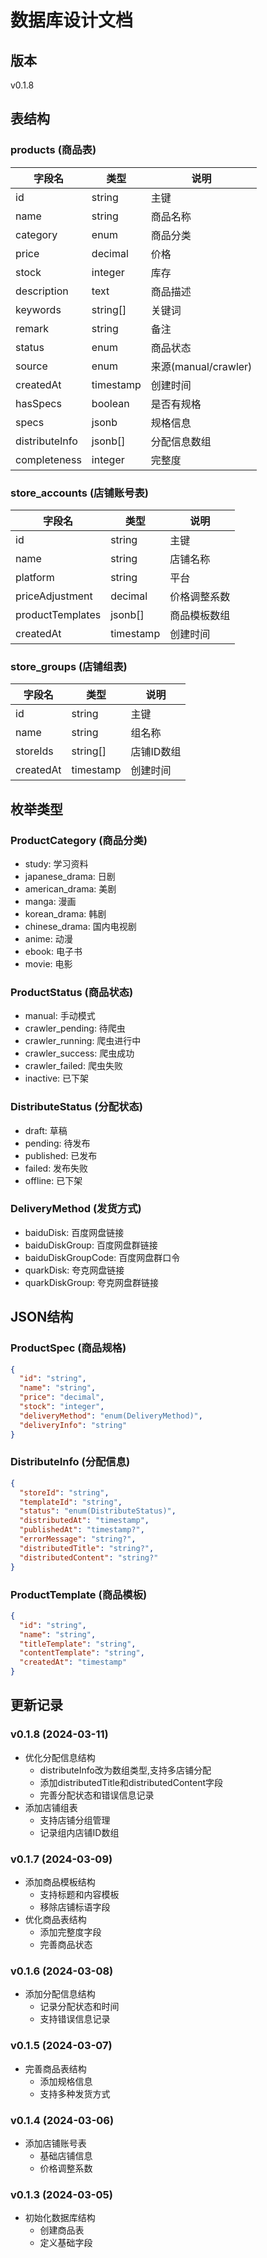 # 数据库设计文档

## 版本
v0.1.8

## 表结构

### products (商品表)
| 字段名 | 类型 | 说明 |
|--------|------|------|
| id | string | 主键 |
| name | string | 商品名称 |
| category | enum | 商品分类 |
| price | decimal | 价格 |
| stock | integer | 库存 |
| description | text | 商品描述 |
| keywords | string[] | 关键词 |
| remark | string | 备注 |
| status | enum | 商品状态 |
| source | enum | 来源(manual/crawler) |
| createdAt | timestamp | 创建时间 |
| hasSpecs | boolean | 是否有规格 |
| specs | jsonb | 规格信息 |
| distributeInfo | jsonb[] | 分配信息数组 |
| completeness | integer | 完整度 |

### store_accounts (店铺账号表)
| 字段名 | 类型 | 说明 |
|--------|------|------|
| id | string | 主键 |
| name | string | 店铺名称 |
| platform | string | 平台 |
| priceAdjustment | decimal | 价格调整系数 |
| productTemplates | jsonb[] | 商品模板数组 |
| createdAt | timestamp | 创建时间 |

### store_groups (店铺组表)
| 字段名 | 类型 | 说明 |
|--------|------|------|
| id | string | 主键 |
| name | string | 组名称 |
| storeIds | string[] | 店铺ID数组 |
| createdAt | timestamp | 创建时间 |

## 枚举类型

### ProductCategory (商品分类)
- study: 学习资料
- japanese_drama: 日剧
- american_drama: 美剧
- manga: 漫画
- korean_drama: 韩剧
- chinese_drama: 国内电视剧
- anime: 动漫
- ebook: 电子书
- movie: 电影

### ProductStatus (商品状态)
- manual: 手动模式
- crawler_pending: 待爬虫
- crawler_running: 爬虫进行中
- crawler_success: 爬虫成功
- crawler_failed: 爬虫失败
- inactive: 已下架

### DistributeStatus (分配状态)
- draft: 草稿
- pending: 待发布
- published: 已发布
- failed: 发布失败
- offline: 已下架

### DeliveryMethod (发货方式)
- baiduDisk: 百度网盘链接
- baiduDiskGroup: 百度网盘群链接
- baiduDiskGroupCode: 百度网盘群口令
- quarkDisk: 夸克网盘链接
- quarkDiskGroup: 夸克网盘群链接

## JSON结构

### ProductSpec (商品规格)
```json
{
  "id": "string",
  "name": "string",
  "price": "decimal",
  "stock": "integer",
  "deliveryMethod": "enum(DeliveryMethod)",
  "deliveryInfo": "string"
}
```

### DistributeInfo (分配信息)
```json
{
  "storeId": "string",
  "templateId": "string",
  "status": "enum(DistributeStatus)",
  "distributedAt": "timestamp",
  "publishedAt": "timestamp?",
  "errorMessage": "string?",
  "distributedTitle": "string?",
  "distributedContent": "string?"
}
```

### ProductTemplate (商品模板)
```json
{
  "id": "string",
  "name": "string",
  "titleTemplate": "string",
  "contentTemplate": "string",
  "createdAt": "timestamp"
}
```

## 更新记录

### v0.1.8 (2024-03-11)
- 优化分配信息结构
  - distributeInfo改为数组类型,支持多店铺分配
  - 添加distributedTitle和distributedContent字段
  - 完善分配状态和错误信息记录
- 添加店铺组表
  - 支持店铺分组管理
  - 记录组内店铺ID数组

### v0.1.7 (2024-03-09)
- 添加商品模板结构
  - 支持标题和内容模板
  - 移除店铺标语字段
- 优化商品表结构
  - 添加完整度字段
  - 完善商品状态

### v0.1.6 (2024-03-08)
- 添加分配信息结构
  - 记录分配状态和时间
  - 支持错误信息记录

### v0.1.5 (2024-03-07)
- 完善商品表结构
  - 添加规格信息
  - 支持多种发货方式

### v0.1.4 (2024-03-06)
- 添加店铺账号表
  - 基础店铺信息
  - 价格调整系数

### v0.1.3 (2024-03-05)
- 初始化数据库结构
  - 创建商品表
  - 定义基础字段
``` 